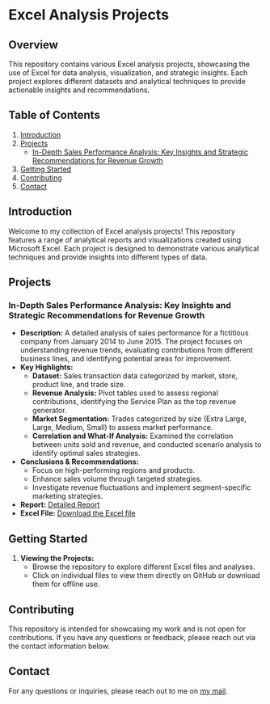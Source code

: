 # Excel Analysis Projects

## Overview

This repository contains various Excel analysis projects, showcasing the use of Excel for data analysis, visualization, and strategic insights. Each project explores different datasets and analytical techniques to provide actionable insights and recommendations.

## Table of Contents
1. [Introduction](#introduction)
2. [Projects](#projects)
   - [In-Depth Sales Performance Analysis: Key Insights and Strategic Recommendations for Revenue Growth](#in-depth-sales-performance-analysis-key-insights-and-strategic-recommendations-for-revenue-growth)
3. [Getting Started](#getting-started)
4. [Contributing](#contributing)
5. [Contact](#contact)

## Introduction

Welcome to my collection of Excel analysis projects! This repository features a range of analytical reports and visualizations created using Microsoft Excel. Each project is designed to demonstrate various analytical techniques and provide insights into different types of data.

## Projects

### In-Depth Sales Performance Analysis: Key Insights and Strategic Recommendations for Revenue Growth

- **Description:** A detailed analysis of sales performance for a fictitious company from January 2014 to June 2015. The project focuses on understanding revenue trends, evaluating contributions from different business lines, and identifying potential areas for improvement.
- **Key Highlights:**
  - **Dataset:** Sales transaction data categorized by market, store, product line, and trade size.
  - **Revenue Analysis:** Pivot tables used to assess regional contributions, identifying the Service Plan as the top revenue generator.
  - **Market Segmentation:** Trades categorized by size (Extra Large, Large, Medium, Small) to assess market performance.
  - **Correlation and What-If Analysis:** Examined the correlation between units sold and revenue, and conducted scenario analysis to identify optimal sales strategies.
- **Conclusions & Recommendations:**
  - Focus on high-performing regions and products.
  - Enhance sales volume through targeted strategies.
  - Investigate revenue fluctuations and implement segment-specific marketing strategies.
- **Report:** [Detailed Report](link-to-report) 
- **Excel File:** [Download the Excel file](link-to-excel-file)

## Getting Started

1. **Viewing the Projects:**
   - Browse the repository to explore different Excel files and analyses.
   - Click on individual files to view them directly on GitHub or download them for offline use.

## Contributing

This repository is intended for showcasing my work and is not open for contributions. If you have any questions or feedback, please reach out via the contact information below.

## Contact

For any questions or inquiries, please reach out to me on [my mail](mailto:isadare.ore@gmail.com).
